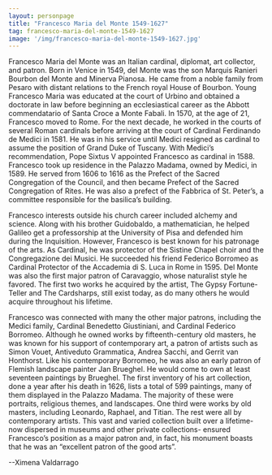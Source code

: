 ```yaml
---
layout: personpage
title: "Francesco Maria del Monte 1549-1627"
tag: francesco-maria-del-monte-1549-1627
image: '/img/francesco-maria-del-monte-1549-1627.jpg'
---
```


<p>Francesco Maria del Monte was an Italian cardinal, diplomat, art collector, and patron. Born in Venice in 1549, del Monte was the son Marquis Ranieri Bourbon del Monte and Minerva Pianosa. He came from a noble family from Pesaro with distant relations to the French royal House of Bourbon. Young Francesco Maria was educated at the court of Urbino and obtained a doctorate in law before beginning an ecclesiastical career as the Abbott commendatario of Santa Croce a Monte Fabali. In 1570, at the age of 21, Francesco moved to Rome. For the next decade, he worked in the courts of several Roman cardinals before arriving at the court of Cardinal Ferdinando de Medici in 1581. He was in his service until Medici resigned as cardinal to assume the position of Grand Duke of Tuscany. With Medici’s recommendation, Pope Sixtus V appointed Francesco as cardinal in 1588. Francesco took up residence in the Palazzo Madama, owned by Medici, in 1589. He served from 1606 to 1616 as the Prefect of the Sacred Congregation of the Council, and then became Prefect of the Sacred Congregation of Rites. He was also a prefect of the Fabbrica of St. Peter’s, a committee responsible for the basilica’s building.</p>
<p>Francesco interests outside his church career included alchemy and science. Along with his brother Guidobaldo, a mathematician, he helped Galileo get a professorship at the University of Pisa and defended him during the Inquisition. However, Francesco is best known for his patronage of the arts. As Cardinal, he was protector of the Sistine Chapel choir and the Congregazione dei Musici. He succeeded his friend Federico Borromeo as Cardinal Protector of the Accademia di S. Luca in Rome in 1595. Del Monte was also the first major patron of Caravaggio, whose naturalist style he favored. The first two works he acquired by the artist, The Gypsy Fortune-Teller and The Cardsharps, still exist today, as do many others he would acquire throughout his lifetime.</p>
<p>Francesco was connected with many the other major patrons, including the Medici family, Cardinal Benedetto Giustiniani, and Cardinal Federico Borromeo. Although he owned works by fifteenth-century old masters, he was known for his support of contemporary art, a patron of artists such as Simon Vouet, Antiveduto Grammatica, Andrea Sacchi, and Gerrit van Honthorst. Like his contemporary Borromeo, he was also an early patron of Flemish landscape painter Jan Brueghel. He would come to own at least seventeen paintings by Brueghel. The first inventory of his art collection, done a year after his death in 1626, lists a total of 599 paintings, many of them displayed in the Palazzo Madama. The majority of these were portraits, religious themes, and landscapes. One third were works by old masters, including Leonardo, Raphael, and Titian. The rest were all by contemporary artists. This vast and varied collection built over a lifetime- now dispersed in museums and other private collections- ensured Francesco’s position as a major patron and, in fact, his monument boasts that he was an “excellent patron of the good arts”. </p>
<p>--Ximena Valdarrago</p>